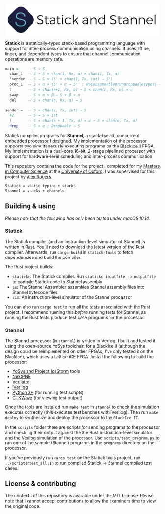 ![](banner.png)

**Statick** is a statically-typed stack-based programming language with support for inter-process communication using channels. It uses affine, linear, and dependent types to ensure that channel communication operations are memory safe.

```haskell
main =    -- S → S
  chan_1  -- S → S × chan(1, Rx, α) × chan(1, Tx, α)
  'sender -- S → S × (S' × chan(1, Tx, int) → S')
  proc_1  -- S × α × (S' × α → S'' : NoConsumeableOrUndroppableTypes) → S
  ?       -- S × chan(n+1, Rx, α) → S × chan(n, Rx, α) × α
  swap    -- S × α × β → S × β × α
  del     -- S × chan(0, Rx, α) → S

sender =  -- S × chan(1, Tx, int) → S
  42      -- S → S × int
  !       -- S × chan(n + 1, Tx, α) × α → S × chan(n, Tx, α)
  drop    -- S × α : Droppable → S
```

Statick compiles programs for **Stannel**, a stack-based, concurrent embedded processor I designed. My implementation of the processor supports two simultaneously executing programs on the [BlackIce II][blackice] FPGA. My implementation is a dual-core 16-bit, 2-stage pipelined processor with support for hardware-level scheduling and inter-process communication

This repository contains the code for the project I completed for my [Masters in Computer Science][mcompsci] at the [University of Oxford][ox]. I was supervised for this project by [Alex Rogers][alex].

```
Statick = static typing + stacks
Stannel = stacks + channels
```

[blackice]: https://github.com/mystorm-org/BlackIce-II/wiki
[mcompsci]: https://www.cs.ox.ac.uk
[ox]: https://ox.ac.uk
[alex]: https://www.cs.ox.ac.uk/people/alex.rogers/

## Building & using

*Please note that the following has only been tested under macOS 10.14.*

### Statick

The Statick compiler (and an instruction-level simulator of Stannel) is written in [Rust][rust]. You'll need to [download the latest version][rustup] of the Rust compiler. Afterwards, run `cargo build` in `statick-tools` to fetch dependencies and build the compiler.

[rust]: https://www.rust-lang.org
[rustup]: https://rustup.rs

The Rust project builds:

* `statickc`: The Statick compiler. Run `statickc inputfile -o outputfile` to compile Statick code to Stannel assembly
* `as`: The Stannel Assembler assembles Stannel assembly files into Stannel bytecode files
* `sim`: An instruction-level simulator of the Stannel processor

You can also run `cargo test` to run all the tests associated with the Rust project. I recommend running this *before* running tests for Stannel, as running the Rust tests produce test case programs for the processor.

### Stannel

The Stannel processor (in `stannel`) is written in Verilog. I built and tested it using the open-source YoSys toolchain for a BlackIce II (although the design could be reimplemented on other FPGAs, I've only tested it on the BlackIce), which uses a Lattice iCE FPGA. Install the following to build the processor:

* [YoSys and Project IceStorm][yosys] tools
* [NextPNR][nextpnr]
* [Verilator][verilator]
* [iVerilog][iverilog]
* [Python 3+][python] (for running test scripts)
* [GTKWave][gtkwave] (for viewing test output)

[yosys]: https://github.com/YosysHQ/yosys
[nextpnr]: https://github.com/YosysHQ/nextpnr
[verilator]: https://www.veripool.org/wiki/verilator
[iverilog]: http://iverilog.icarus.com/home
[python]: https://python.org
[gtkwave]: http://gtkwave.sourceforge.net

Once the tools are installed run `make test` in `stannel` to check the simulation executes correctly (this executes test benches with iVerilog). Then run `make deploy` to synthesize and deploy the processor to the `BlackIce II`.

In the `scripts` folder there are scripts for sending programs to the processor and checking their output against the the Rust instruction-level simulator and the Verilog simulation of the processor.
Use `scripts/test_program.py` to run one of the sample (Stannel) programs in the `programs` directory on the processor.

If you've previously run `cargo test` on the Statick tools project, run `../scripts/test_all.sh` to run compiled Statick -> Stannel compiled test cases.

## License & contributing

The contents of this repository is available under the MIT License. Please note that I cannot accept contributions to allow the examiners time to view the original code.